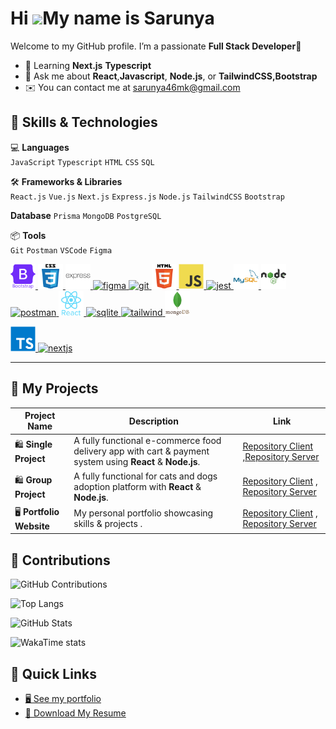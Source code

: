 Hi ![](https://user-images.githubusercontent.com/18350557/176309783-0785949b-9127-417c-8b55-ab5a4333674e.gif)My name is Sarunya
===============================================================================================================================

Welcome to my GitHub profile. I’m a passionate **Full Stack Developer**🎉

- 🌱 Learning **Next.js** **Typescript** 
- 💬 Ask me about **React**,**Javascript**, **Node.js**, or **TailwindCSS,Bootstrap**
- ✉️  You can contact me at [sarunya46mk@gmail.com](https://mail.google.com/mail/?view=cm&fs=1&to=sarunya46mk@gmail.com)
  
## 🚀 Skills & Technologies

💻 **Languages**  
`JavaScript` `Typescript` `HTML` `CSS` `SQL`

🛠️ **Frameworks & Libraries**  
`React.js` `Vue.js` `Next.js` `Express.js` `Node.js` `TailwindCSS` `Bootstrap`

**Database**
`Prisma` `MongoDB` `PostgreSQL`

📦 **Tools**  
`Git` `Postman` `VSCode` `Figma`

<p align="left"> 
<a href="https://getbootstrap.com" target="_blank" rel="noreferrer"> 
<img src="https://raw.githubusercontent.com/devicons/devicon/master/icons/bootstrap/bootstrap-plain-wordmark.svg" alt="bootstrap" width="40" height="40"/> </a> 
<a href="https://www.w3schools.com/css/" target="_blank" rel="noreferrer" > 
<img src="https://raw.githubusercontent.com/devicons/devicon/master/icons/css3/css3-original-wordmark.svg" alt="css3" width="40" height="40"/> </a> 
<a href="https://expressjs.com" target="_blank" rel="noreferrer"> 
<img src="https://raw.githubusercontent.com/devicons/devicon/master/icons/express/express-original-wordmark.svg" alt="express" width="40" height="40"/> </a> 
<a href="https://www.figma.com/" target="_blank" rel="noreferrer"> 
<img src="https://www.vectorlogo.zone/logos/figma/figma-icon.svg" alt="figma" width="40" height="40"/> </a> 
<a href="https://git-scm.com/" target="_blank" rel="noreferrer"> 
<img src="https://www.vectorlogo.zone/logos/git-scm/git-scm-icon.svg" alt="git" width="40" height="40"/> </a> 
<a href="https://www.w3.org/html/" target="_blank" rel="noreferrer"> 
<img src="https://raw.githubusercontent.com/devicons/devicon/master/icons/html5/html5-original-wordmark.svg" alt="html5" width="40" height="40"/> </a> 
<a href="https://developer.mozilla.org/en-US/docs/Web/JavaScript" target="_blank" rel="noreferrer"> 
<img src="https://raw.githubusercontent.com/devicons/devicon/master/icons/javascript/javascript-original.svg" alt="javascript" width="40" height="40"/> </a> 
<a href="https://jestjs.io" target="_blank" rel="noreferrer"> 
<img src="https://www.vectorlogo.zone/logos/jestjsio/jestjsio-icon.svg" alt="jest" width="40" height="40"/> </a> 
<a href="https://www.mysql.com/" target="_blank" rel="noreferrer"> 
<img src="https://raw.githubusercontent.com/devicons/devicon/master/icons/mysql/mysql-original-wordmark.svg" alt="mysql" width="40" height="40"/> </a> 
<a href="https://nodejs.org" target="_blank" rel="noreferrer"> 
<img src="https://raw.githubusercontent.com/devicons/devicon/master/icons/nodejs/nodejs-original-wordmark.svg" alt="nodejs" width="40" height="40"/> </a> 
<a href="https://postman.com" target="_blank" rel="noreferrer"> 
<img src="https://www.vectorlogo.zone/logos/getpostman/getpostman-icon.svg" alt="postman" width="40" height="40"/> </a> 
<a href="https://reactjs.org/" target="_blank" rel="noreferrer"> 
<img src="https://raw.githubusercontent.com/devicons/devicon/master/icons/react/react-original-wordmark.svg" alt="react" width="40" height="40"/> </a> 
<a href="https://www.sqlite.org/" target="_blank" rel="noreferrer"> 
<img src="https://www.vectorlogo.zone/logos/sqlite/sqlite-icon.svg" alt="sqlite" width="40" height="40"/> </a> 
<a href="https://tailwindcss.com/" target="_blank" rel="noreferrer"> 
<img src="https://www.vectorlogo.zone/logos/tailwindcss/tailwindcss-icon.svg" alt="tailwind" width="40" height="40"/> </a> 
<a href="https://www.mongodb.com/" target="_blank" rel="noreferrer"> 
<img src="https://raw.githubusercontent.com/devicons/devicon/master/icons/mongodb/mongodb-original-wordmark.svg" alt="mongodb" width="40" height="40"/> </a>
</p>
<a href="https://www.typescriptlang.org/" target="_blank" rel="noreferrer"> 
  <img src="https://raw.githubusercontent.com/devicons/devicon/master/icons/typescript/typescript-original.svg" alt="typescript" width="40" height="40"/> 
</a>
<a href="https://nextjs.org/" target="_blank" rel="noreferrer"> 
<img src="https://cdn.worldvectorlogo.com/logos/nextjs-2.svg" alt="nextjs" width="40" height="40"/> 
</a> 



---

## 🌟 My Projects

| Project Name                    | Description                                                                                  | Link                                   |
|---------------------------------|----------------------------------------------------------------------------------------------|----------------------------------------|
| 🛍️ **Single Project**       | A fully functional e-commerce food delivery app with cart & payment system using **React** & **Node.js**.  | [Repository Client](https://github.com/Sarunyamk/Single_Project_restaurant-client) ,[Repository Server](https://github.com/Sarunyamk/Single_Project_restaurant-server)|
| 🛍️ **Group Project**             |  A fully functional for cats and dogs adoption platform with  **React** & **Node.js**.                            | [Repository Client](https://github.com/Sarunyamk/Friend_Pow_Client) , [Repository Server](https://github.com/Sarunyamk/Friend_Pow_Server)|
| 🖥️ **Portfolio Website**          | My personal portfolio showcasing skills & projects .       | [Repository Client](https://github.com/Sarunyamk/My_Portfolio_client)  , [Repository Server](https://github.com/Sarunyamk/My_Portfolio_server)  |

## 🌟 Contributions
![GitHub Contributions](https://github-readme-streak-stats.herokuapp.com/?user=Sarunyamk)

![Top Langs](https://github-readme-stats.vercel.app/api/top-langs/?username=Sarunyamk&layout=donut-vertical)

![GitHub Stats](https://github-readme-stats.vercel.app/api?username=Sarunyamk&show_icons=true&theme=tokyonight)  

![WakaTime stats](https://github-readme-stats.vercel.app/api/wakatime?username=SarunyaMnk)


## 🔗 Quick Links
- [🖥️  See my portfolio ](https://my-portfolio-client-gadv.onrender.com)
- [📁 Download My Resume](https://res.cloudinary.com/mnksarunya/image/upload/w_400/v1732261941/cjbwqyzttqb0d1wuvtfb.pngg)
